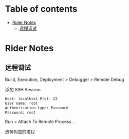 # Table of contents

- [Rider Notes](#rider-notes)
  - [远程调试](#远程调试)

# Rider Notes

## 远程调试

Build, Execution, Deployment > Debugger > Remote Debug

添加 SSH Session

```txt
Host: localhost Prot: 22
User name: root
Authentication type: Password
Password: root
```

Run > Attach To Remote Process...

选择对应的进程
